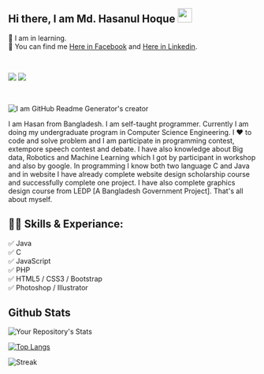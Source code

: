 ## Hi there, I am Md. Hasanul Hoque <img src="https://github.com/TheDudeThatCode/TheDudeThatCode/blob/master/Assets/Hi.gif" width="29px"> 

  
🔭 I am in learning.
<br>
🔗 You can find me <a href="https://web.facebook.com/mh3A1/">Here in Facebook</a> and <a href="https://www.linkedin.com/in/57701mdhasanulhoque-6a6668196/">Here in Linkedin</a>.  


 <br>
 
![](https://komarev.com/ghpvc/?username=HasanTSE&label=PROFILE+VIEWS)
[![](https://img.shields.io/github/followers/HasanTSE?style=social)](https://img.shields.io/github/followers/HasanTSE?style=social)
 
<br>

![I am GitHub Readme Generator's creator](https://media-exp1.licdn.com/dms/image/C5616AQESPtlzyW19gQ/profile-displaybackgroundimage-shrink_200_800/0/1615831303614?e=1649289600&v=beta&t=P90fe6ivrYOb7xLarmZE3llfACZSKSiaJygb-VHKw5E)

 

I am Hasan from Bangladesh. I am self-taught programmer. Currently I am doing my undergraduate program in Computer Science Engineering. I ❤️ to code and solve problem and I am participate in programming contest, extempore speech contest and debate.
I have also knowledge about Big data, Robotics and Machine Learning which I got by participant in workshop and also by google.
In programming I know both two language C and Java and in website I have already complete website design scholarship course and successfully complete one project. I have also complete graphics design course from LEDP [A Bangladesh Government Project].
That's all about myself.

## 👨‍💻 Skills & Experiance: 
✅ Java <br>
✅ C <br>
✅ JavaScript <br>
✅ PHP <br>
✅ HTML5 / CSS3 / Bootstrap <br>
✅ Photoshop / Illustrator <br>

 
## Github Stats

![Your Repository's Stats](https://github-readme-stats.vercel.app/api?username=HasanTSE&show_icons=true)

[![Top Langs](https://github-readme-stats.vercel.app/api/top-langs/?username=HasanTSE&layout=compact)](https://github.com/anuraghazra/github-readme-stats)

![Streak](https://github-readme-streak-stats.herokuapp.com/?user=HasanTSE)




